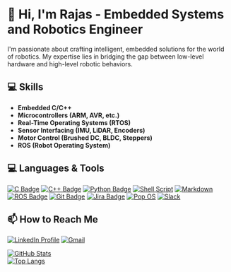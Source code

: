 # 🤖  Hi, I'm Rajas - Embedded Systems and Robotics Engineer

I'm passionate about crafting intelligent, embedded solutions for the world of robotics. My expertise lies in bridging the gap between low-level hardware and high-level robotic behaviors.

## 💻 Skills

* **Embedded C/C++**
* **Microcontrollers (ARM, AVR, etc.)**
* **Real-Time Operating Systems (RTOS)**
* **Sensor Interfacing (IMU, LiDAR, Encoders)**
* **Motor Control (Brushed DC, BLDC, Steppers)**
* **ROS (Robot Operating System)**

## 💻 Languages & Tools

[![C Badge](https://img.shields.io/badge/C-00599C?style=for-the-badge&logo=c&logoColor=white)]()
[![C++ Badge](https://img.shields.io/badge/C%2B%2B-00599C?style=for-the-badge&logo=c%2B%2B&logoColor=white)](https://www.cplusplus.com/)
[![Python Badge](https://img.shields.io/badge/Python-14354C?style=for-the-badge&logo=python&logoColor=white)](https://www.python.org/)
[![Shell Script](https://img.shields.io/badge/Shell_Script-121011?style=for-the-badge&logo=gnu-bash&logoColor=white)]()
[![Markdown](https://img.shields.io/badge/Markdown-000000?style=for-the-badge&logo=markdown&logoColor=white)]()
[![ROS Badge](https://img.shields.io/badge/ROS-EE43A7?style=for-the-badge&logo=Robot%20Operating%20System&logoColor=white)]([https://www.ros.org/])
[![Git Badge](https://img.shields.io/badge/GIT-E44C30?style=for-the-badge&logo=git&logoColor=white)](https://git-scm.com/)
[![Jira Badge](https://img.shields.io/badge/Jira-0052CC?style=for-the-badge&logo=Jira&logoColor=white)](https://jira.atlassian.com/)
[![Pop OS](https://img.shields.io/badge/Pop!_OS-48B9C7?style=for-the-badge&logo=Pop!_OS&logoColor=white)](https://pop.system76.com/)
[![Slack](https://img.shields.io/badge/Slack-4A154B?style=for-the-badge&logo=slack&logoColor=white)](https://slack.com)

## 📫 How to Reach Me

[![LinkedIn Profile](https://img.shields.io/badge/LinkedIn-0077B5?style=for-the-badge&logo=linkedin&logoColor=white)](https://www.linkedin.com/in/rajasjoshi99)
[![Gmail](https://img.shields.io/badge/Gmail-D14836?style=for-the-badge&logo=gmail&logoColor=white)](mailto:rajasj99@gmail.com)

[![GitHub Stats](https://github-readme-stats.vercel.app/api?username=RajasJoshi&theme=blue-green)]([https://github-readme-stats.vercel.app/api?username=RajasJoshi) \
 [![Top Langs](https://github-readme-stats.vercel.app/api/top-langs/?username=RajasJoshi&theme=blue-green)](https://github.com/anuraghazra/github-readme-stats)
